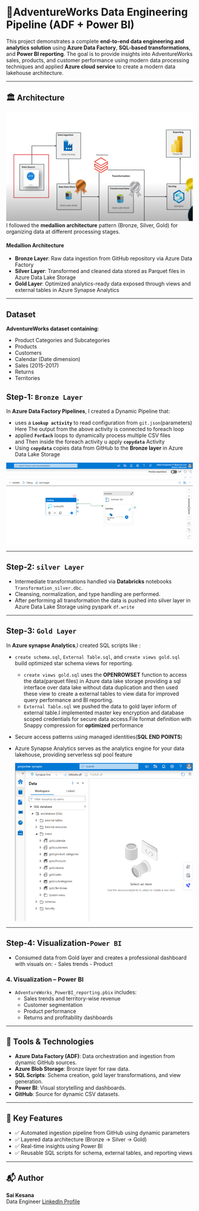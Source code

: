 # 🏢AdventureWorks Data Engineering Pipeline (ADF + Power BI)

This project demonstrates a complete **end-to-end data engineering and analytics solution** using **Azure Data Factory**, **SQL-based transformations**, and **Power BI reporting**. The goal is to provide insights into AdventureWorks sales, products, and customer performance using modern data processing techniques and applied **Azure cloud service** to create a modern data lakehouse architecture.

---
## 🏛️ Architecture

![Architecture](./Images/Architecture.png)
I followed the **medallion architecture** pattern (Bronze, Silver, Gold) for organizing data at different processing stages.

#### Medallion Architecture
- **Bronze Layer**: Raw data ingestion from GitHub repository via Azure Data Factory
- **Silver Layer**: Transformed and cleaned data stored as Parquet files in Azure Data Lake Storage
- **Gold Layer**: Optimized analytics-ready data exposed through views and external tables in Azure Synapse Analytics

---

## Dataset
**AdventureWorks dataset containing**:
- Product Categories and Subcategories
- Products
- Customers
- Calendar (Date dimension)
- Sales (2015-2017)
- Returns
- Territories

**Step-1:** `Bronze Layer`
---
In **Azure Data Factory Pipelines**, I created a Dynamic Pipeline that:
- uses a **`Lookup activity`** to read configuration from `git.json`(parameters)  
Here The output from the above activity is connected to foreach loop
- applied **`ForEach`** loops to dynamically process multiple CSV files   
and Then inside the foreach activity u apply **`copydata`** Activity
- Using **`copydata`** copies data from GitHub to the **Bronze layer** in Azure Data Lake Storage

![Data Factory](./Images/DataFactory.png)

---

**Step-2:** `silver Layer`
---
- Intermediate transformations handled via **Databricks** notebooks `Transformation_silver.dbc`.
- Cleansing, normalization, and type handling are performed.
- After performing all transformation the data is pushed into silver layer in Azure Data Lake Storage using pyspark `df.write`

---

**Step-3:** `Gold Layer`
---
In **Azure synapse Analytics**,I created SQL scripts like :
- `create schema.sql`, `External Table.sql`, and `create views gold.sql` build optimized star schema views for reporting.
  
    - `create views gold.sql` uses the **OPENROWSET** function to access the data(parquet files) in Azure         data lake storage providing a sql interface over data lake without data duplication and then used          these view to create a external tables to view data for improved query performance and BI reporting.
    - `External Table.sql` we pushed the data to gold layer inform of external table.I implemented master
      key encryption and database scoped credentials for secure data access.File format definition with          Snappy compression for **optimized** performance

- Secure access patterns using managed identities(**SQL END POINTS**)
- Azure Synapse Analytics serves as the analytics engine for your data lakehouse, providing serverless sql pool feature

  ![Synapse](./Images/synapse.png)

---

**Step-4:** Visualization-`Power BI`
---
- Consumed data from Gold layer and creates a professional dashboard with visuals on:
      - Sales trends
      - Product 



### 4. Visualization – Power BI
- `AdventureWorks_PowerBI_reporting.pbix` includes:
  - Sales trends and territory-wise revenue
  - Customer segmentation
  - Product performance
  - Returns and profitability dashboards

---

## 🔧 Tools & Technologies
- **Azure Data Factory (ADF)**: Data orchestration and ingestion from dynamic GitHub sources.
- **Azure Blob Storage**: Bronze layer for raw data.
- **SQL Scripts**: Schema creation, gold layer transformations, and view generation.
- **Power BI**: Visual storytelling and dashboards.
- **GitHub**: Source for dynamic CSV datasets.

---
## 🚀 Key Features

- ✅ Automated ingestion pipeline from GitHub using dynamic parameters
- ✅ Layered data architecture (Bronze → Silver → Gold)
- ✅ Real-time insights using Power BI
- ✅ Reusable SQL scripts for schema, external tables, and reporting views

---

## 📬 Author
**Sai Kesana**  
Data Engineer 
[LinkedIn Profile](www.linkedin.com/in/saikesana)  

